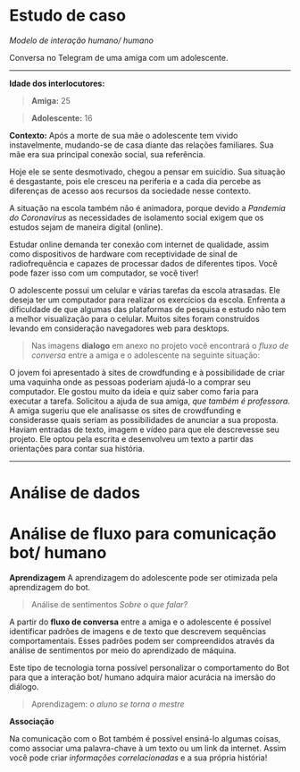 # Estudo de caso
_Modelo de interação humano/ humano_

Conversa no Telegram de uma amiga com um adolescente.
___
**Idade dos interlocutores:**
>**Amiga:** 25 

>**Adolescente:** 16

**Contexto:**
Após a morte de sua mãe o adolescente tem vivido instavelmente, mudando-se de casa diante das relações familiares.
Sua mãe era sua principal conexão social, sua referência.

Hoje ele se sente desmotivado, chegou a pensar em suicídio.
Sua situação é desgastante, pois ele cresceu na periferia e a cada dia percebe as diferenças de acesso aos recursos da sociedade nesse contexto.

A situação na escola também não é animadora, porque devido a _Pandemia do Coronavírus_ as necessidades de isolamento social exigem que os estudos sejam de maneira digital (online).

Estudar online demanda ter conexão com internet de qualidade, assim como dispositivos de hardware com receptividade de sinal de radiofrequência e capazes de processar dados de diferentes tipos. Você pode fazer isso com um computador, se você tiver!

O adolescente possui um celular e várias tarefas da escola atrasadas. Ele deseja ter um computador para realizar os exercícios da escola. Enfrenta a dificuldade de que algumas das plataformas de pesquisa e estudo não tem a melhor visualização para o celular. Muitos sites foram construídos levando em consideração navegadores web para desktops.

>Nas imagens __dialogo__ em anexo no projeto você encontrará o _fluxo de conversa_ entre a amiga e o adolescente na seguinte situação:

O jovem foi apresentado à sites de crowdfunding e à possibilidade de criar uma vaquinha onde as pessoas poderiam ajudá-lo a comprar seu computador. Ele gostou muito da ideia e quiz saber como faria para executar a tarefa. Solicitou a ajuda de sua amiga, _que também é professora_. A amiga sugeriu que ele analisasse os sites de crowdfunding e considerasse quais seriam as possibilidades de anunciar a sua proposta. Haviam entradas de texto, imagem e vídeo para que ele descrevesse seu projeto. Ele optou pela escrita e desenvolveu um texto a partir das orientações para contar sua história.
___
# **Análise de dados**
# Análise de fluxo para comunicação bot/ humano

**Aprendizagem**
A aprendizagem do adolescente pode ser otimizada pela aprendizagem do bot.

> Análise de sentimentos
_Sobre o que falar?_

A partir do **fluxo de conversa** entre a amiga e o adolescente é possível identificar padrões de imagens e de texto que descrevem sequências comportamentais. Esses padrões podem ser compreendidos através da análise de sentimentos por meio do aprendizado de máquina.

Este tipo de tecnologia torna possível personalizar o comportamento do Bot para que a interação bot/ humano adquira maior acurácia na imersão do diálogo.

> Aprendizagem:
_o aluno se torna o mestre_

__Associação__

Na comunicação com o Bot também é possível ensiná-lo algumas coisas, como associar uma palavra-chave à um texto ou um link da internet.
Assim você pode criar _informações correlacionadas_ e a sua própria história!
